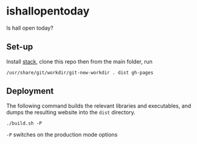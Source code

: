# ishallopentoday
Is hall open today?

## Set-up

Install [stack](https://haskellstack.org), clone this repo then from the main folder, run

    /usr/share/git/workdir/git-new-workdir . dist gh-pages

## Deployment

The following command builds the relevant libraries and executables, and dumps the resulting website into the `dist` directory.

    ./build.sh -P

`-P` switches on the production mode options
